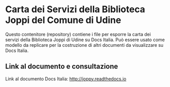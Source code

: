# Carta dei Servizi della Biblioteca Joppi del Comune di Udine

Questo contenitore (repository) contiene i file per esporre la carta dei servizi della Biblioteca Joppi di Udine su Docs Italia. Può essere usato come modello da replicare per la costruzione di altri documenti da visualizzare su Docs Italia.

## Link al documento e consultazione

Link al documento Docs Italia: http://joppy.readthedocs.io

